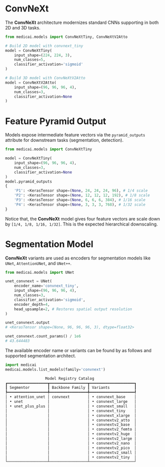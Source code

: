 # ConvNeXt

The **ConvNeXt** architecture modernizes standard CNNs supporting in both 2D and 3D tasks.

```python
from medicai.models import ConvNeXtTiny, ConvNeXtV2Atto

# Build 2D model with convnext_tiny
model = ConvNeXtTiny(
    input_shape=(224, 224, 3),
    num_classes=5,
    classifier_activation='sigmoid'
)

# Build 3D model with ConvNeXtV2Atto
model = ConvNeXtV2Atto(
    input_shape=(96, 96, 96, 4),
    num_classes=3,
    classifier_activation=None
)
```

# Feature Pyramid Output

Models expose intermediate feature vectors via the `pyramid_outputs` attribute for downstream tasks (segmentation, detection).

```python
from medicai.models import ConvNeXtTiny

model = ConvNeXtTiny(
    input_shape=(96, 96, 96, 4),
    num_classes=3,
    classifier_activation=None
)
model.pyramid_outputs
{
    'P1': <KerasTensor shape=(None, 24, 24, 24, 96), # 1/4 scale
    'P2': <KerasTensor shape=(None, 12, 12, 12, 192), # 1/8 scale
    'P3': <KerasTensor shape=(None, 6, 6, 6, 384), # 1/16 scale
    'P4': <KerasTensor shape=(None, 3, 3, 3, 768), # 1/32 scale
}
```

Notice that, the **ConvNeXt** model gives four feature vectors are scale down by `[1/4, 1/8, 1/16, 1/32]`. This is the expected hierarchical downscaling.

# Segmentation Model

**ConvNeXt** variants are used as encoders for segmentation models like `UNet`, `AttentionUNet`, and `UNet++`. 

```python
from medicai.models import UNet

unet_convnext = UNet(
    encoder_name='convnext_tiny',
    input_shape=(96, 96, 96, 4),
    num_classes=3,
    classifier_activation='sigmoid',
    encoder_depth=4,
    head_upsample=2, # Restores spatial output resolution
)

unet_convnext.output 
# <KerasTensor shape=(None, 96, 96, 96, 3), dtype=float32>

unet_convnext.count_params() / 1e6
# 43.644483
```

The available encoder name or variants can be found by as follows and supported segmentation architect.

```python
import medicai
medicai.models.list_models(family='convnext')

                  Model Registry Catalog
┏━━━━━━━━━━━━━━━━━━┳━━━━━━━━━━━━━━━━━┳━━━━━━━━━━━━━━━━━━━━┓
┃ Segmentor        ┃ Backbone Family ┃ Variants           ┃
┡━━━━━━━━━━━━━━━━━━╇━━━━━━━━━━━━━━━━━╇━━━━━━━━━━━━━━━━━━━━┩
│ • attention_unet │ convnext        │ • convnext_base    │
│ • unet           │                 │ • convnext_large   │
│ • unet_plus_plus │                 │ • convnext_small   │
│                  │                 │ • convnext_tiny    │
│                  │                 │ • convnext_xlarge  │
│                  │                 │ • convnextv2_atto  │
│                  │                 │ • convnextv2_base  │
│                  │                 │ • convnextv2_femto │
│                  │                 │ • convnextv2_huge  │
│                  │                 │ • convnextv2_large │
│                  │                 │ • convnextv2_nano  │
│                  │                 │ • convnextv2_pico  │
│                  │                 │ • convnextv2_small │
│                  │                 │ • convnextv2_tiny  │
└──────────────────┴─────────────────┴────────────────────┘
```